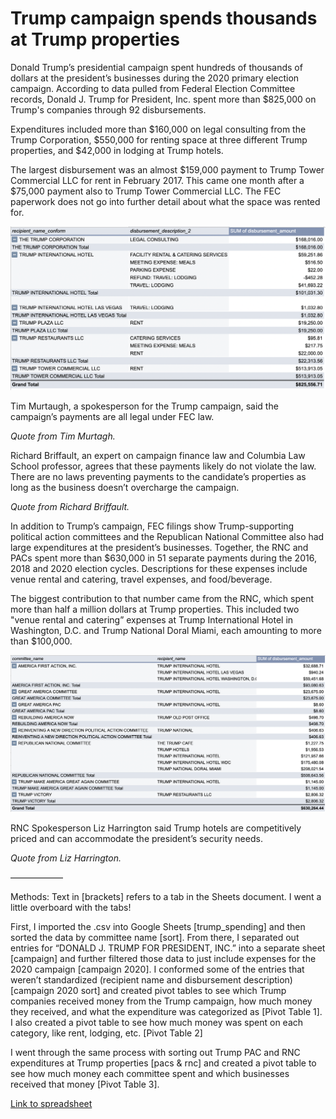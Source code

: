 # Trump campaign spends thousands at Trump properties

Donald Trump’s presidential campaign spent hundreds of thousands of dollars at the president’s businesses during the 2020 primary election campaign. According to data pulled from Federal Election Committee records, Donald J. Trump for President, Inc. spent more than $825,000 on Trump's companies through 92 disbursements.

Expenditures included more than $160,000 on legal consulting from the Trump Corporation, $550,000 for renting space at three different Trump properties, and $42,000 in lodging at Trump hotels. 

The largest disbursement was an almost $159,000 payment to Trump Tower Commercial LLC for rent in February 2017. This came one month after a $75,000 payment also to Trump Tower Commercial LLC. The FEC paperwork does not go into further detail about what the space was rented for.

![Pivot table showing Trump campaign expenses at Trump businesses.](TrumpCampaign.png)

Tim Murtaugh, a spokesperson for the Trump campaign, said the campaign’s payments are all legal under FEC law.

*Quote from Tim Murtagh.*

Richard Briffault, an expert on campaign finance law and Columbia Law School professor, agrees that these payments likely do not violate the law. There are no laws preventing payments to the candidate’s properties as long as the business doesn’t overcharge the campaign.

*Quote from Richard Briffault.*

In addition to Trump’s campaign, FEC filings show Trump-supporting political action committees and the Republican National Committee also had large expenditures at the president’s businesses. Together, the RNC and PACs spent more than $630,000 in 51 separate payments during the 2016, 2018 and 2020 election cycles. Descriptions for these expenses include venue rental and catering, travel expenses, and food/beverage.

The biggest contribution to that number came from the RNC, which spent more than half a million dollars at Trump properties. This included two "venue rental and catering” expenses at Trump International Hotel in Washington, D.C. and Trump National Doral Miami, each amounting to more than $100,000.

![Pivot table showing PAC and RNC expenses at Trump businesses.](PACsandRNC.png)

RNC Spokesperson Liz Harrington said Trump hotels are competitively priced and can accommodate the president’s security needs.

*Quote from Liz Harrington.*

——————

Methods: Text in [brackets] refers to a tab in the Sheets document. I went a little overboard with the tabs!

First, I imported the .csv into Google Sheets [trump_spending] and then sorted the data by committee name [sort]. From there, I separated out entries for “DONALD J. TRUMP FOR PRESIDENT, INC.” into a separate sheet [campaign] and further filtered those data to just include expenses for the 2020 campaign [campaign 2020]. I conformed some of the entries that weren’t standardized (recipient name and disbursement description) [campaign 2020 sort] and created pivot tables to see which Trump companies received money from the Trump campaign, how much money they received, and what the expenditure was categorized as [Pivot Table 1]. I also created a pivot table to see how much money was spent on each category, like rent, lodging, etc. [Pivot Table 2]

I went through the same process with sorting out Trump PAC and RNC expenditures at Trump properties [pacs & rnc] and created a pivot table to see how much money each committee spent and which businesses received that money [Pivot Table 3].

[Link to spreadsheet](https://docs.google.com/spreadsheets/d/1UWz7w8CZZo6oD5QpvO-F-g6bl_k3KBZhEXrMwo5uBws/edit?usp=sharing)
